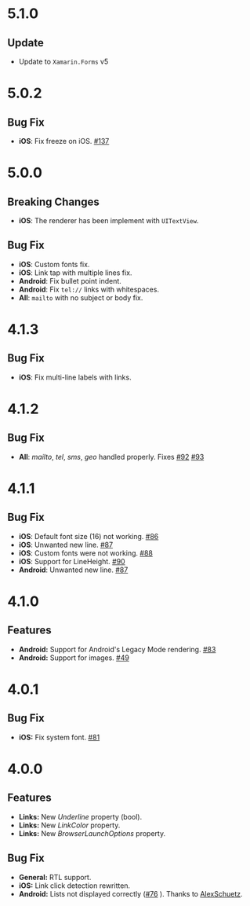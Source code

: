 # 5.1.0

## Update
* Update to `Xamarin.Forms` v5

# 5.0.2

## Bug Fix
* **iOS**: Fix freeze on iOS. [#137](https://github.com/matteobortolazzo/HtmlLabelPlugin/issues/137)

# 5.0.0

## Breaking Changes
* **iOS**: The renderer has been implement with `UITextView`.

## Bug Fix
* **iOS**: Custom fonts fix.
* **iOS**: Link tap with multiple lines fix.
* **Android**: Fix bullet point indent.
* **Android**: Fix `tel://` links with whitespaces.
* **All**: `mailto` with no subject or body fix.

# 4.1.3

## Bug Fix
* **iOS**: Fix multi-line labels with links.

# 4.1.2

## Bug Fix
* **All**: *mailto*, *tel*, *sms*, *geo* handled properly. Fixes [#92](https://github.com/matteobortolazzo/HtmlLabelPlugin/issues/82) [#93](https://github.com/matteobortolazzo/HtmlLabelPlugin/issues/82)

# 4.1.1

## Bug Fix
* **iOS**: Default font size (16) not working. [#86](https://github.com/matteobortolazzo/HtmlLabelPlugin/issues/86)
* **iOS**: Unwanted new line. [#87](https://github.com/matteobortolazzo/HtmlLabelPlugin/issues/87)
* **iOS**: Custom fonts were not working. [#88](https://github.com/matteobortolazzo/HtmlLabelPlugin/issues/88)
* **iOS**: Support for LineHeight. [#90](https://github.com/matteobortolazzo/HtmlLabelPlugin/issues/90)
* **Android**: Unwanted new line. [#87](https://github.com/matteobortolazzo/HtmlLabelPlugin/issues/87)

# 4.1.0

## Features
* **Android:** Support for Android's Legacy Mode rendering. [#83](https://github.com/matteobortolazzo/HtmlLabelPlugin/pull/83)
* **Android:** Support for images. [#49](https://github.com/matteobortolazzo/HtmlLabelPlugin/issues/49)

# 4.0.1

## Bug Fix
* **iOS:** Fix system font. [#81](https://github.com/matteobortolazzo/HtmlLabelPlugin/issues/81)

# 4.0.0

## Features
* **Links:** New *Underline* property (bool).
* **Links:** New *LinkColor* property.
* **Links:** New *BrowserLaunchOptions* property.

## Bug Fix
* **General:** RTL support.
* **iOS:** Link click detection rewritten.
* **Android:** Lists not displayed correctly ([#76](https://github.com/matteobortolazzo/HtmlLabelPlugin/pull/76)
). Thanks to [AlexSchuetz](https://github.com/AlexSchuetz).